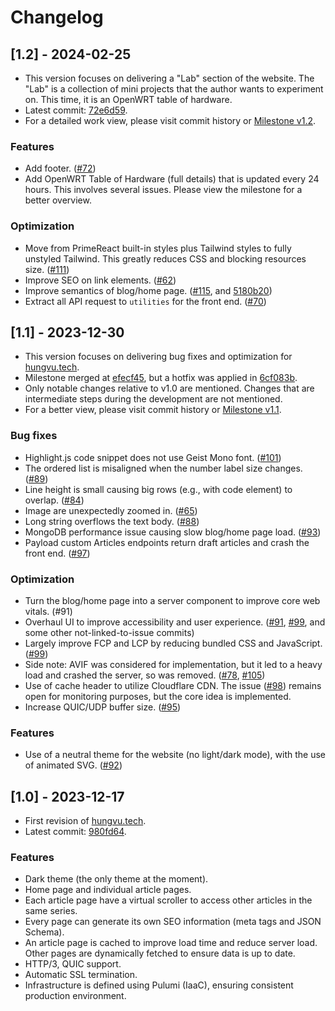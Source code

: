 # Changelog

## [1.2] - 2024-02-25

- This version focuses on delivering a "Lab" section of the website. The "Lab" is a collection of mini projects that the author wants to experiment on. This time, it is an OpenWRT table of hardware.
- Latest commit: [72e6d59](https://github.com/hunghvu/hungvu.tech/commit/72e6d5935c43cac1aeedd9120f2eaec466aedf9a).
- For a detailed work view, please visit commit history or [Milestone v1.2](https://github.com/hunghvu/hungvu.tech/milestone/3?closed=1).

### Features

- Add footer. ([#72](https://github.com/hunghvu/hungvu.tech/issues/72))
- Add OpenWRT Table of Hardware (full details) that is updated every 24 hours. This involves several issues. Please view the milestone for a better overview. 

### Optimization

- Move from PrimeReact built-in styles plus Tailwind styles to fully unstyled Tailwind. This greatly reduces CSS and blocking resources size. ([#111](https://github.com/hunghvu/hungvu.tech/issues/111))
- Improve SEO on link elements. ([#62](https://github.com/hunghvu/hungvu.tech/issues/62))
- Improve semantics of blog/home page. ([#115](https://github.com/hunghvu/hungvu.tech/issues/115), and [5180b20](https://github.com/hunghvu/hungvu.tech/commit/5fd3230cb42dd24a9f8de16bd3016194d5fa6ff8))
- Extract all API request to `utilities` for the front end. ([#70](https://github.com/hunghvu/hungvu.tech/issues/70))


## [1.1] - 2023-12-30

- This version focuses on delivering bug fixes and optimization for [hungvu.tech](https://hungvu.tech).
- Milestone merged at [efecf45](https://github.com/hunghvu/hungvu.tech/commit/efecf450d7d0afc948117d22a9b3ff5d2cf43c07), but a hotfix was applied in [6cf083b](https://github.com/hunghvu/hungvu.tech/commit/6cf083b607e438dd80c248ce6b977473f7be29f0).
- Only notable changes relative to v1.0 are mentioned. Changes that are intermediate steps during the development are not mentioned.
- For a better view, please visit commit history or [Milestone v1.1](https://github.com/hunghvu/hungvu.tech/milestone/2?closed=1).

### Bug fixes

- Highlight.js code snippet does not use Geist Mono font. ([#101](https://github.com/hunghvu/hungvu.tech/issues/101))
- The ordered list is misaligned when the number label size changes. ([#89](https://github.com/hunghvu/hungvu.tech/issues/89))
- Line height is small causing big rows (e.g., with code element) to overlap. ([#84](https://github.com/hunghvu/hungvu.tech/issues/#84))
- Image are unexpectedly zoomed in. ([#65](https://github.com/hunghvu/hungvu.tech/issues/65))
- Long string overflows the text body. ([#88](https://github.com/hunghvu/hungvu.tech/issues/88))
- MongoDB performance issue causing slow blog/home page load. ([#93](https://github.com/hunghvu/hungvu.tech/issues/93))
- Payload custom Articles endpoints return draft articles and crash the front end. ([#97](https://github.com/hunghvu/hungvu.tech/issues/97))

### Optimization

- Turn the blog/home page into a server component to improve core web vitals. (#91)
- Overhaul UI to improve accessibility and user experience. ([#91](https://github.com/hunghvu/hungvu.tech/issues/91), [#99](https://github.com/hunghvu/hungvu.tech/issues/99), and some other not-linked-to-issue commits)
- Largely improve FCP and LCP by reducing bundled CSS and JavaScript. ([#99](https://github.com/hunghvu/hungvu.tech/issues/99))
- Side note: AVIF was considered for implementation, but it led to a heavy load and crashed the server, so was removed. ([#78](https://github.com/hunghvu/hungvu.tech/issues/78), [#105](https://github.com/hunghvu/hungvu.tech/issues/105))
- Use of cache header to utilize Cloudflare CDN. The issue ([#98](https://github.com/hunghvu/hungvu.tech/issues/98)) remains open for monitoring purposes, but the core idea is implemented.
- Increase QUIC/UDP buffer size. ([#95](https://github.com/hunghvu/hungvu.tech/issues/95))

### Features

- Use of a neutral theme for the website (no light/dark mode), with the use of animated SVG. ([#92](https://github.com/hunghvu/hungvu.tech/issues/92))



## [1.0] - 2023-12-17

- First revision of [hungvu.tech](https://hungvu.tech).
- Latest commit: [980fd64](https://github.com/hunghvu/hungvu.tech/commit/980fd64e3fb559ef3924463f2aefd55bf6109d51).

### Features

- Dark theme (the only theme at the moment).
- Home page and individual article pages.
- Each article page have a virtual scroller to access other articles in the same series.
- Every page can generate its own SEO information (meta tags and JSON Schema).
- An article page is cached to improve load time and reduce server load. Other pages are dynamically fetched to ensure data is up to date.
- HTTP/3, QUIC support.
- Automatic SSL termination.
- Infrastructure is defined using Pulumi (IaaC), ensuring consistent production environment.
